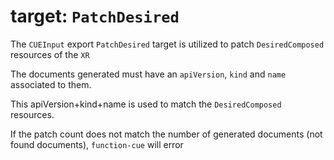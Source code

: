 # target: `PatchDesired`

The `CUEInput` export `PatchDesired` target is utilized to patch `DesiredComposed` resources of the `XR`

The documents generated must have an `apiVersion`, `kind` and `name` associated to them.

This apiVersion+kind+name is used to match the `DesiredComposed` resources.

If the patch count does not match the number of generated documents (not found documents), `function-cue` will error
